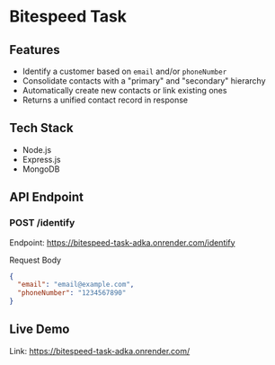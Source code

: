 # Bitespeed Task

## Features

- Identify a customer based on `email` and/or `phoneNumber`
- Consolidate contacts with a "primary" and "secondary" hierarchy
- Automatically create new contacts or link existing ones
- Returns a unified contact record in response

## Tech Stack

- Node.js
- Express.js
- MongoDB

## API Endpoint

### POST /identify 
Endpoint: https://bitespeed-task-adka.onrender.com/identify

Request Body
```json
{
  "email": "email@example.com",
  "phoneNumber": "1234567890"
}
```

## Live Demo
Link: https://bitespeed-task-adka.onrender.com/
